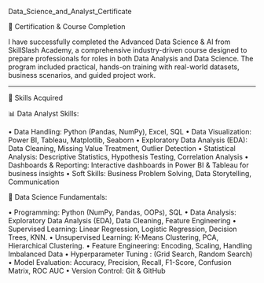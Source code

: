 Data_Science_and_Analyst_Certificate


📜 Certification & Course Completion

I have successfully completed the Advanced Data Science & AI from SkillSlash Academy, a comprehensive industry-driven course designed to prepare professionals for roles in both Data Analysis and Data Science. The program included practical, hands-on training with real-world datasets, business scenarios, and guided project work.
________________________________________

🚀 Skills Acquired

📊 Data Analyst Skills:

•	Data Handling: Python (Pandas, NumPy), Excel, SQL
•	Data Visualization: Power BI, Tableau, Matplotlib, Seaborn
•	Exploratory Data Analysis (EDA): Data Cleaning, Missing Value Treatment, Outlier Detection
•	Statistical Analysis: Descriptive Statistics, Hypothesis Testing, Correlation Analysis
•	Dashboards & Reporting: Interactive dashboards in Power BI & Tableau for business insights
•	Soft Skills: Business Problem Solving, Data Storytelling, Communication

🤖 Data Science Fundamentals:

•	Programming: Python (NumPy, Pandas, OOPs), SQL
•	Data Analysis: Exploratory Data Analysis (EDA), Data Cleaning, Feature Engineering
•	Supervised Learning: Linear Regression, Logistic Regression, Decision Trees, KNN.
•	Unsupervised Learning: K-Means Clustering, PCA, Hierarchical Clustering.
•	Feature Engineering: Encoding, Scaling, Handling Imbalanced Data
•	Hyperparameter Tuning : (Grid Search, Random Search)
•	Model Evaluation: Accuracy, Precision, Recall, F1-Score, Confusion Matrix, ROC AUC
•	Version Control: Git & GitHub
